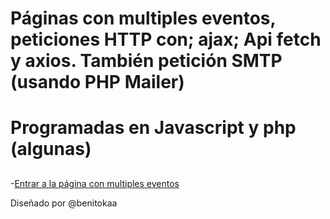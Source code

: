 # Páginas con multiples eventos, peticiones HTTP con; ajax; Api fetch y axios. También petición SMTP (usando PHP Mailer)

# Programadas en Javascript y php (algunas)


## 

-[Entrar a la página con multiples eventos](https://benitodev.github.io/full-javascript/Proyecto-mini-web)



Diseñado por @benitokaa